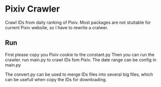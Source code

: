# Pixiv Crawler
Crawl IDs from daily ranking of Pixiv.
Most packages are not stuitable for current Pixiv website, so I have to rewrite a cralwer.

## Run
First please copy you Pixiv cookie to the constant.py
Then you can run the crawler.
run main.py to crawl IDs fom Pixiv.
The date range can be config in main.py

The convert.py can be used to merge IDs files into several big files, which can be usefull when copy the IDs for downloading.
